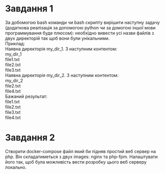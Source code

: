 # Завдання 1
За добомогою bash команди чи bash скрипту вирішити наступну задачу (додаткова реалізація за допомогою python чи за домогою іншої мови программування буде плюсом): необхідно вивести усі назви файлів з двух директорій так щоб вони були унікальними.<br>
Приклад:<br>
Наявна директорія my_dir_1. З наступним контентом:<br>
my_dir_1<br>
file1.txt<br>
file2.txt<br>
file3.txt<br>
Наявна директорія my_dir_2. З наступним контентом:<br>
my_dir_2<br>
file2.txt<br>
file4.txt<br>
Бажаний результат:<br>
file1.txt<br>
file2.txt<br>
file3.txt<br>
file4.txt<br>



# Завдання 2
Створити docker-compose файл який би підняв простий веб сервер на php. Він складатиметься з двух images: nginx та php-fpm. Налаштувати його так, щоб була можливість вести розробку цього веб серверу локально. 
